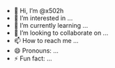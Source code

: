 - 👋 Hi, I’m @x502h
- 👀 I’m interested in ...
- 🌱 I’m currently learning ...
- 💞️ I’m looking to collaborate on ...
- 📫 How to reach me ...
- 😄 Pronouns: ...
- ⚡ Fun fact: ...

<!---
x502h/x502h is a ✨ special ✨ repository because its `README.md` (this file) appears on your GitHub profile.
You can click the Preview link to take a look at your changes.
--->
